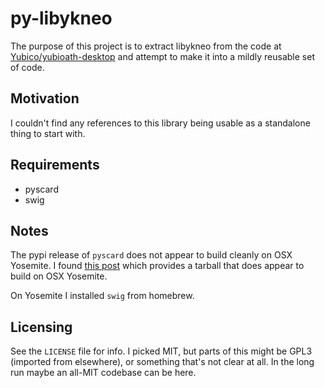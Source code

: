 py-libykneo
===========

The purpose of this project is to extract libykneo from the code at [Yubico/yubioath-desktop](https://github.com/Yubico/yubioath-desktop) and attempt to make it into a mildly reusable set of code.

Motivation
----------

I couldn't find any references to this library being usable as a standalone thing to start with.

Requirements
------------

 * pyscard
 * swig

Notes
-----

The pypi release of `pyscard` does not appear to build cleanly on OSX Yosemite. I found [this post](http://ludovicrousseau.blogspot.com/2014/07/pyscard-unofficial-version-1616.html) which provides a tarball that does appear to build on OSX Yosemite.

On Yosemite I installed `swig` from homebrew.

Licensing
---------

See the `LICENSE` file for info. I picked MIT, but parts of this might be GPL3 (imported from elsewhere), or something that's not clear at all. In the long run maybe an all-MIT codebase can be here.
